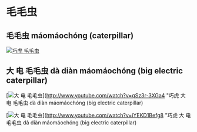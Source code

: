 # 毛毛虫


## 毛毛虫 máomáochóng (caterpillar)

[![巧虎 毛毛虫](http://img.youtube.com/vi/7vf9Pgz004g/0.jpg)](https://www.youtube.com/watch?v=7vf9Pgz004g "巧虎 毛毛虫")

## 大 电 毛毛虫 dà diàn máomáochóng (big electric caterpillar)

[![大 电 毛毛虫](http://img.youtube.com/vi/qSz3r-3XGa4/0.jpg)](http://www.youtube.com/watch?v=qSz3r-3XGa4 "巧虎 大 电 毛毛虫 dà diàn máomáochóng (big electric caterpillar)

[![大 电 毛毛虫](http://img.youtube.com/vi/iYEKD1Befg8/0.jpg)](http://www.youtube.com/watch?v=iYEKD1Befg8 "巧虎 大 电 毛毛虫 dà diàn máomáochóng (big electric caterpillar)


